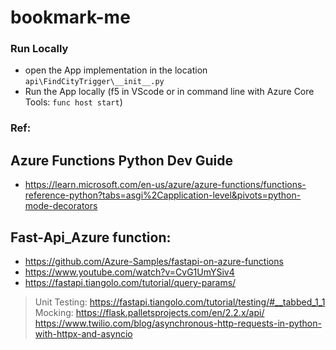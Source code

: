 # bookmark-me

### Run Locally

  - open the App implementation in the location `api\FindCityTrigger\__init__.py`
  - Run the App locally (f5 in VScode or in command line with Azure Core Tools: `func host start`)

### Ref:
## Azure Functions Python Dev Guide
- <https://learn.microsoft.com/en-us/azure/azure-functions/functions-reference-python?tabs=asgi%2Capplication-level&pivots=python-mode-decorators>

## Fast-Api_Azure function:
- <https://github.com/Azure-Samples/fastapi-on-azure-functions>
- <https://www.youtube.com/watch?v=CvG1UmYSiv4>
- <https://fastapi.tiangolo.com/tutorial/query-params/>

> Unit Testing: <https://fastapi.tiangolo.com/tutorial/testing/#__tabbed_1_1>
> Mocking: 
> <https://flask.palletsprojects.com/en/2.2.x/api/>
> <https://www.twilio.com/blog/asynchronous-http-requests-in-python-with-httpx-and-asyncio>